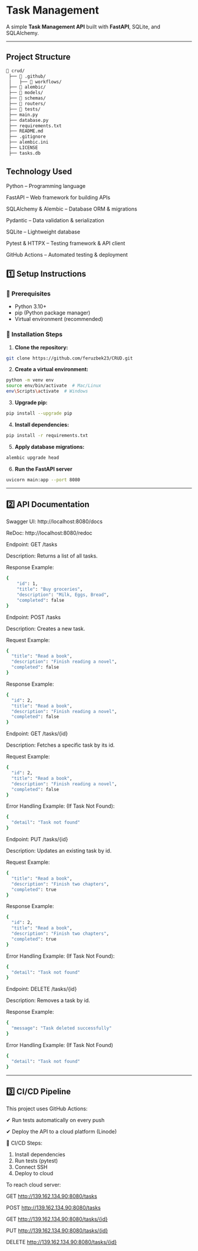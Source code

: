 # Task Management

A simple **Task Management API** built with **FastAPI**, SQLite, and SQLAlchemy.

---
## Project Structure
```bash
📂 crud/
 ├── 📂 .github/             
 │   ├── 📂 workflows/       
 ├── 📂 alembic/             
 ├── 📂 models/
 ├── 📂 schemas/            
 ├── 📂 routers/              
 ├── 📂 tests/               
 ├── main.py                 
 ├── database.py             
 ├── requirements.txt        
 ├── README.md               
 ├── .gitignore              
 ├── alembic.ini
 ├── LICENSE
 ├── tasks.db            

```
## Technology Used
Python – Programming language

FastAPI – Web framework for building APIs

SQLAlchemy & Alembic – Database ORM & migrations

Pydantic – Data validation & serialization

SQLite – Lightweight database

Pytest & HTTPX – Testing framework & API client

GitHub Actions – Automated testing & deployment




## 1️⃣ Setup Instructions

### 🔹 Prerequisites
- Python 3.10+
- pip (Python package manager)
- Virtual environment (recommended)

### 🔹 Installation Steps

1. **Clone the repository:**
```bash
git clone https://github.com/feruzbek23/CRUD.git
```
2. **Create a virtual environment:** 
```bash
python -m venv env
source env/bin/activate  # Mac/Linux
env\Scripts\activate  # Windows
```
3. **Upgrade pip:**
```bash
pip install --upgrade pip
```
4. **Install dependencies:**
```bash
pip install -r requirements.txt
```
5. **Apply database migrations:**
```bash
alembic upgrade head
```
6. **Run the FastAPI server**
```bash
uvicorn main:app --port 8080
```
---
## 2️⃣ API Documentation

Swagger UI: http://localhost:8080/docs

ReDoc: http://localhost:8080/redoc


Endpoint: GET /tasks 

Description: Returns a list of all tasks.

Response Example:
```bash
{
    "id": 1,
    "title": "Buy groceries",
    "description": "Milk, Eggs, Bread",
    "completed": false
}
```

Endpoint: POST /tasks

Description: Creates a new task.

Request Example:
```bash
{
  "title": "Read a book",
  "description": "Finish reading a novel",
  "completed": false
}
```
Response Example:
```bash
{
  "id": 2,
  "title": "Read a book",
  "description": "Finish reading a novel",
  "completed": false
}
```

Endpoint: GET /tasks/{id}

Description: Fetches a specific task by its id.

Request Example:
```bash
{
  "id": 2,
  "title": "Read a book",
  "description": "Finish reading a novel",
  "completed": false
}
```
Error Handling Example: (If Task Not Found):
```bash
{
  "detail": "Task not found"
}
```

Endpoint: PUT /tasks/{id}

Description: Updates an existing task by id.

Request Example:
```bash
{
  "title": "Read a book",
  "description": "Finish two chapters",
  "completed": true
}
```
Response Example:
```bash
{
  "id": 2,
  "title": "Read a book",
  "description": "Finish two chapters",
  "completed": true
}
```
Error Handling Example: (If Task Not Found):
```bash
{
  "detail": "Task not found"
}
```

Endpoint: DELETE /tasks/{id}

Description: Removes a task by id.

Response Example:
```bash
{
  "message": "Task deleted successfully"
}
```
Error Handling Example: (If Task Not Found)
```bash
{
  "detail": "Task not found"
}
```
---
## 3️⃣ CI/CD Pipeline
This project uses GitHub Actions:

✔ Run tests automatically on every push

✔ Deploy the API to a cloud platform (Linode)

🔹 CI/CD Steps:
1. Install dependencies
2. Run tests (pytest)
3. Connect SSH
4. Deploy to cloud 

To reach cloud server:

GET http://139.162.134.90:8080/tasks

POST http://139.162.134.90:8080/tasks

GET http://139.162.134.90:8080/tasks/{id}

PUT http://139.162.134.90:8080/tasks/{id}

DELETE http://139.162.134.90:8080/tasks/{id}









